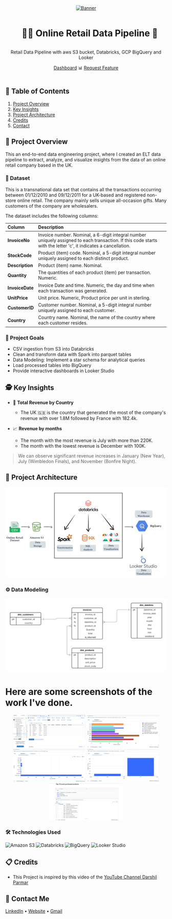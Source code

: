 <div align="center">
  <a href="https://lookerstudio.google.com/reporting/d51192fe-033f-4717-ba91-dd90c2f11dee/page/p_mgrr5jq6sd">
    <img src="https://github.com/ChahiriAbderrahmane/UK_OnlineRetail-DataEng/blob/master/%F0%9F%93%8A_Online_Retail_Dashboard_Chahiri_page-0001.jpg" alt="Banner" width="720">
  </a>

  <div id="user-content-toc">
    <ul>
      <summary><h1 style="display: inline-block;">👨‍🔧 Online Retail Data Pipeline 👷</h1></summary>
    </ul>
  </div>
  
  <p>Retail Data Pipeline with aws S3 bucket, Databricks, GCP BigQuery and Looker</p>
    <a href="https://lookerstudio.google.com/reporting/d51192fe-033f-4717-ba91-dd90c2f11dee/page/p_mgrr5jq6sd" target="_blank">Dashboard</a>
    📊 
    <a href="https://github.com/ChahiriAbderrahmane/UK_OnlineRetail-DataEng" target="_blank">Request Feature</a>
</div>
<br>

## 📝 Table of Contents

1. [ Project Overview ](#introduction)
2. [ Key Insights ](#features)
3. [ Project Architecture ](#arch)
4. [ Credits ](#refs)
5. [ Contact ](#contact)

<a name="introduction"></a>
## 🔬 Project Overview 

This an end-to-end data engineering project, where I created an ELT data pipeline to extract, analyze, and visualize insights from the data of an online retail company based in the UK.

### 💾 Dataset

This is a transnational data set that contains all the transactions occurring between 01/12/2010 and 09/12/2011 for a UK-based and registered non-store online retail. The company mainly sells unique all-occasion gifts. Many customers of the company are wholesalers.

The dataset includes the following columns:

| **Column** | **Description** |
| :--------------- |:---------------| 
| **InvoiceNo** |  Invoice number. Nominal, a 6-digit integral number uniquely assigned to each transaction. If this code starts with the letter 'c', it indicates a cancellation.  |  
| **StockCode** | Product (item) code. Nominal, a 5-digit integral number uniquely assigned to each distinct product. |
| **Description**   |  Product (item) name. Nominal.  |
| **Quantity**   |  The quantities of each product (item) per transaction. Numeric.  |
| **InvoiceDate**   |  Invoice Date and time. Numeric, the day and time when each transaction was generated.  |
| **UnitPrice**   |  Unit price. Numeric, Product price per unit in sterling.  |
| **CustomerID**   |  Customer number. Nominal, a 5-digit integral number uniquely assigned to each customer.  |
| **Country**   |  Country name. Nominal, the name of the country where each customer resides.   |

### 🎯 Project Goals

- CSV ingestion from S3 into Databricks
- Clean and transform data with Spark into parquet tables
- Data Modeling: Implement a star schema for analytical queries
- Load processed tables into BigQuery
- Provide interactive dashboards in Looker Studio

<a name="features"></a>
## 🕵️ Key Insights

- 💸 **Total Revenue by Country**
  - The UK 🇬🇧 is the country that generated the most of the company's revenue with over 1.8M followed by France with 182.4k.

    
- 📈 **Revenue by months**
  - The month with the most revenue is July with more than 220K.
  - The month with the lowest revenue is December with 100K.
 
> We can observe significant revenue increases in January (New Year), July (Wimbledon Finals), and November (Bonfire Night).


<a name="arch"></a>
## 📝 Project Architecture
![Architecture](https://github.com/ChahiriAbderrahmane/UK_OnlineRetail-DataEng/blob/master/Project%20Architecture.jpg)

### ⚙️ Data Modeling
![image](https://github.com/ChahiriAbderrahmane/UK_OnlineRetail-DataEng/blob/master/Database%20ER%20diagram%20.png)

# Here are some screenshots of the work I've done.

<div align="center">
  <img src="https://github.com/ChahiriAbderrahmane/UK_OnlineRetail-DataEng/blob/master/screen1.png" width="45%" />
  <img src="https://github.com/ChahiriAbderrahmane/UK_OnlineRetail-DataEng/blob/master/screen3.png" width="45%" />
</div>

<div align="center">
  <img src="https://github.com/ChahiriAbderrahmane/UK_OnlineRetail-DataEng/blob/master/screen4.png" width="45%" />
  <img src="https://github.com/ChahiriAbderrahmane/UK_OnlineRetail-DataEng/blob/master/screen5.png" width="45%" />
</div>

<div align="center">
  <img src="https://github.com/ChahiriAbderrahmane/UK_OnlineRetail-DataEng/blob/master/screen6.png" width="45%" />
</div>



### 🛠️ Technologies Used
![Amazon S3](https://img.shields.io/badge/Amazon%20S3-FF9900?style=for-the-badge&logo=amazons3&logoColor=white)
![Databricks](https://img.shields.io/badge/Databricks-FF3621?style=for-the-badge&logo=databricks&logoColor=white)
![BigQuery](https://img.shields.io/badge/BigQuery-4285F4?style=for-the-badge&logo=googlebigquery&logoColor=white)
![Looker Studio](https://img.shields.io/badge/Looker%20Studio-4285F4?style=for-the-badge&logo=looker&logoColor=white)

<a name="refs"></a>
## 📋 Credits

- This Project is inspired by this video of the [YouTube Channel Darshil Parmar](https://www.youtube.com/watch?v=0iNJPKheQqM&t=1304s)

  <a name="contact"></a>
## 📨 Contact Me

[LinkedIn](https://www.linkedin.com/in/abderrahmane-chahiri-151b26237/) •
[Website](https://github.com/ChahiriAbderrahmane) •
[Gmail](chahiri.abderrahmane.eng@gmail.com)

